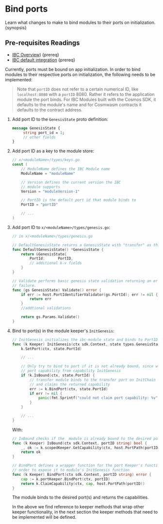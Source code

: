 <!--
order: 3
-->

# Bind ports

Learn what changes to make to bind modules to their ports on initialization. {synopsis}

## Pre-requisites Readings

- [IBC Overview](../overview.md)) {prereq}
- [IBC default integration](../integration.md) {prereq}

Currently, ports must be bound on app initialization. In order to bind modules to their respective ports on initialization, the following needs to be implemented:

> Note that `portID` does not refer to a certain numerical ID, like `localhost:8080` with a `portID` 8080. Rather it refers to the application module the port binds. For IBC Modules built with the Cosmos SDK, it defaults to the module's name and for Cosmwasm contracts it defaults to the contract address.

1. Add port ID to the `GenesisState` proto definition:

   ```protobuf
   message GenesisState {
        string port_id = 1;
        // other fields
   }
   ```

1. Add port ID as a key to the module store:

   ```go
   // x/<moduleName>/types/keys.go
   const (
       // ModuleName defines the IBC Module name
       ModuleName = "moduleName"

       // Version defines the current version the IBC
       // module supports
       Version = "moduleVersion-1"

       // PortID is the default port id that module binds to
       PortID = "portID"

       // ...
   )
   ```

1. Add port ID to `x/<moduleName>/types/genesis.go`:

   ```go
   // in x/<moduleName>/types/genesis.go

   // DefaultGenesisState returns a GenesisState with "transfer" as the default PortID.
   func DefaultGenesisState() *GenesisState {
       return &GenesisState{
           PortId:      PortID,
           // additional k-v fields
       }
   }

   // Validate performs basic genesis state validation returning an error upon any
   // failure.
   func (gs GenesisState) Validate() error {
       if err := host.PortIdentifierValidator(gs.PortId); err != nil {
           return err
       }
       //addtional validations

       return gs.Params.Validate()
   }
   ```

1. Bind to port(s) in the module keeper's `InitGenesis`:

   ```go
   // InitGenesis initializes the ibc-module state and binds to PortID.
   func (k Keeper) InitGenesis(ctx sdk.Context, state types.GenesisState) {
       k.SetPort(ctx, state.PortId)

       // ...

       // Only try to bind to port if it is not already bound, since we may already own
       // port capability from capability InitGenesis
       if !k.IsBound(ctx, state.PortId) {
           // transfer module binds to the transfer port on InitChain
           // and claims the returned capability
           err := k.BindPort(ctx, state.PortId)
           if err != nil {
               panic(fmt.Sprintf("could not claim port capability: %v", err))
           }
       }

       // ...
   }
   ```

   With:

   ```go
   // IsBound checks if the  module is already bound to the desired port
   func (k Keeper) IsBound(ctx sdk.Context, portID string) bool {
       _, ok := k.scopedKeeper.GetCapability(ctx, host.PortPath(portID))
       return ok
   }

   // BindPort defines a wrapper function for the port Keeper's function in
   // order to expose it to module's InitGenesis function
   func (k Keeper) BindPort(ctx sdk.Context, portID string) error {
       cap := k.portKeeper.BindPort(ctx, portID)
       return k.ClaimCapability(ctx, cap, host.PortPath(portID))
   }
   ```

   The module binds to the desired port(s) and returns the capabilities.

   In the above we find reference to keeper methods that wrap other keeper functionality, in the next section the keeper methods that need to be implemented will be defined.
